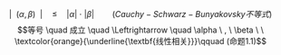 $$|\ \ (\alpha,\beta)\ \ | \quad \leq \quad |\alpha|\ \cdot \ |\beta|\qquad (Cauchy
-Schwarz-Bunyakovsky不等式)$$
$$等号 \quad 成立 \quad \Leftrightarrow \quad \alpha \ , \ \beta \ \ \textcolor{orange}{\underline{\textbf{线性相关}}}\qquad (命题1.1)$$